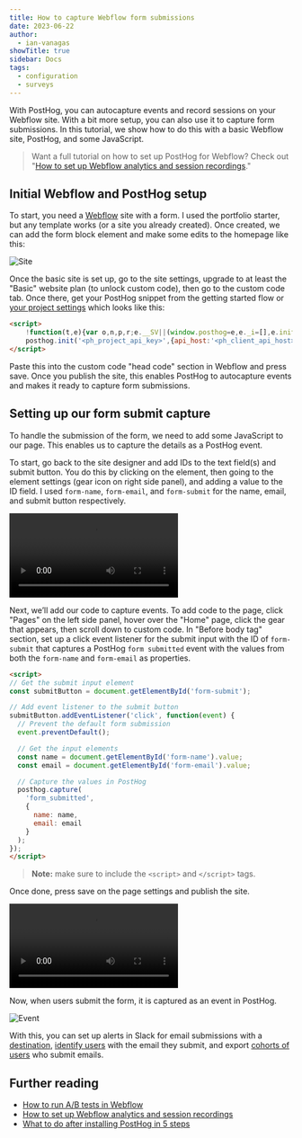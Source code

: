 ```yaml
---
title: How to capture Webflow form submissions
date: 2023-06-22
author:
  - ian-vanagas
showTitle: true
sidebar: Docs
tags:
  - configuration
  - surveys
---
```


With PostHog, you can autocapture events and record sessions on your Webflow site. With a bit more setup, you can also use it to capture form submissions. In this tutorial, we show how to do this with a basic Webflow site, PostHog, and some JavaScript.

> Want a full tutorial on how to set up PostHog for Webflow? Check out "[How to set up Webflow analytics and session recordings](/tutorials/webflow)."

## Initial Webflow and PostHog setup

To start, you need a [Webflow](https://webflow.com/) site with a form. I used the portfolio starter, but any template works (or a site you already created). Once created, we can add the form block element and make some edits to the homepage like this:

![Site](https://res.cloudinary.com/dmukukwp6/image/upload/v1710055416/posthog.com/contents/images/tutorials/webflow-form-submissions/site.png)

Once the basic site is set up, go to the site settings, upgrade to at least the "Basic" website plan (to unlock custom code), then go to the custom code tab. Once there, get your PostHog snippet from the getting started flow or [your project settings](https://app.posthog.com/project/settings) which looks like this:

```html
<script>
    !function(t,e){var o,n,p,r;e.__SV||(window.posthog=e,e._i=[],e.init=function(i,s,a){function g(t,e){var o=e.split(".");2==o.length&&(t=t[o[0]],e=o[1]),t[e]=function(){t.push([e].concat(Array.prototype.slice.call(arguments,0)))}}(p=t.createElement("script")).type="text/javascript",p.crossOrigin="anonymous",p.async=!0,p.src=s.api_host+"/static/array.js",(r=t.getElementsByTagName("script")[0]).parentNode.insertBefore(p,r);var u=e;for(void 0!==a?u=e[a]=[]:a="posthog",u.people=u.people||[],u.toString=function(t){var e="posthog";return"posthog"!==a&&(e+="."+a),t||(e+=" (stub)"),e},u.people.toString=function(){return u.toString(1)+".people (stub)"},o="capture identify alias people.set people.set_once set_config register register_once unregister opt_out_capturing has_opted_out_capturing opt_in_capturing reset isFeatureEnabled onFeatureFlags getFeatureFlag getFeatureFlagPayload reloadFeatureFlags group updateEarlyAccessFeatureEnrollment getEarlyAccessFeatures getActiveMatchingSurveys getSurveys getNextSurveyStep".split(" "),n=0;n<o.length;n++)g(u,o[n]);e._i.push([i,s,a])},e.__SV=1)}(document,window.posthog||[]);
    posthog.init('<ph_project_api_key>',{api_host:'<ph_client_api_host>', defaults:'<ph_posthog_js_defaults>'})
</script>
```

Paste this into the custom code "head code" section in Webflow and press save. Once you publish the site, this enables PostHog to autocapture events and makes it ready to capture form submissions.

## Setting up our form submit capture

To handle the submission of the form, we need to add some JavaScript to our page. This enables us to capture the details as a PostHog event.

To start, go back to the site designer and add IDs to the text field(s) and submit button. You do this by clicking on the element, then going to the element settings (gear icon on right side panel), and adding a value to the ID field. I used `form-name`, `form-email`, and `form-submit` for the name, email, and submit button respectively.

![Adding ID video](https://res.cloudinary.com/dmukukwp6/video/upload/v1710055416/posthog.com/contents/images/tutorials/webflow-form-submissions/id.mp4)

Next, we’ll add our code to capture events. To add code to the page, click "Pages" on the left side panel, hover over the "Home" page, click the gear that appears, then scroll down to custom code. In "Before body tag" section, set up a click event listener for the submit input with the ID of `form-submit` that captures a PostHog `form submitted` event with the values from both the `form-name` and `form-email` as properties.

```html
<script>
// Get the submit input element
const submitButton = document.getElementById('form-submit');

// Add event listener to the submit button
submitButton.addEventListener('click', function(event) {
  // Prevent the default form submission
  event.preventDefault();

  // Get the input elements
  const name = document.getElementById('form-name').value;
  const email = document.getElementById('form-email').value;

  // Capture the values in PostHog
  posthog.capture(
    'form_submitted', 
    {
      name: name, 
      email: email
    }
  );
});
</script>
```

> **Note:** make sure to include the `<script>` and `</script>` tags.

Once done, press save on the page settings and publish the site.

![Adding code video](https://res.cloudinary.com/dmukukwp6/video/upload/v1710055416/posthog.com/contents/images/tutorials/webflow-form-submissions/code.mp4)

Now, when users submit the form, it is captured as an event in PostHog.

![Event](https://res.cloudinary.com/dmukukwp6/image/upload/v1710055416/posthog.com/contents/images/tutorials/webflow-form-submissions/event.png)

With this, you can set up alerts in Slack for email submissions with a [destination](/docs/cdp/destinations/slack), [identify users](/docs/data/identify) with the email they submit, and export [cohorts of users](/docs/data/cohorts) who submit emails.

## Further reading

- [How to run A/B tests in Webflow](/tutorials/webflow-ab-tests)
- [How to set up Webflow analytics and session recordings](/tutorials/webflow)
- [What to do after installing PostHog in 5 steps](/tutorials/next-steps-after-installing)

<NewsletterForm />